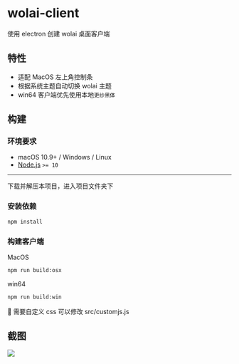 # wolai-client

使用 electron 创建 wolai 桌面客户端

## 特性

- 适配 MacOS 左上角控制条
- 根据系统主题自动切换 wolai 主题
- win64 客户端优先使用本地`更纱黑体`

## 构建

### 环境要求

- macOS 10.9+ / Windows / Linux
- [Node.js](https://nodejs.org/zh-cn/download/) `>= 10`

---

下载并解压本项目，进入项目文件夹下

### 安装依赖

```bash
npm install
```

### 构建客户端

MacOS

```bash
npm run build:osx
```

win64

```bash
npm run build:win
```

🥳 需要自定义 css 可以修改 src/customjs.js

## 截图

<img src="https://wx2.sbimg.cn/2020/09/07/9kEJh.png">
